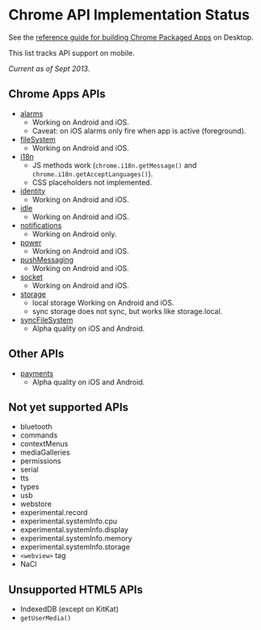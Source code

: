 # Chrome API Implementation Status

See the [reference guide for building Chrome Packaged Apps](http://developer.chrome.com/apps/about_apps.html) on Desktop.

This list tracks API support on mobile.

_Current as of Sept 2013_.

## Chrome Apps APIs

* [alarms](https://github.com/MobileChromeApps/chrome-cordova/tree/master/plugins/chrome.alarms)
    * Working on Android and iOS.
    * Caveat: on iOS alarms only fire when app is active (foreground).
* [fileSystem](https://github.com/MobileChromeApps/chrome-cordova/tree/master/plugins/chrome.fileSystem)
    * Working on Android and iOS.
* [i18n](https://github.com/MobileChromeApps/chrome-cordova/tree/master/plugins/chrome.i18n)
    * JS methods work (`chrome.i18n.getMessage()` and `chrome.i18n.getAcceptLanguages()`).
    * CSS placeholders not implemented.
* [identity](https://github.com/MobileChromeApps/chrome-cordova/tree/master/plugins/chrome.identity)
    * Working on Android and iOS.
* [idle](https://github.com/MobileChromeApps/chrome-cordova/tree/master/plugins/chrome.idle)
    * Working on Android and iOS.
* [notifications](https://github.com/MobileChromeApps/chrome-cordova/tree/master/plugins/chrome.notifications)
    * Working on Android only.
* [power](https://github.com/MobileChromeApps/chrome-cordova/tree/master/plugins/chrome.power)
    * Working on Android and iOS.
* [pushMessaging](https://github.com/MobileChromeApps/chrome-cordova/tree/master/plugins/chrome.pushMessaging)
    * Working on Android and iOS.
* [socket](https://github.com/MobileChromeApps/chrome-cordova/tree/master/plugins/chrome.socket)
    * Working on Android and iOS.
* [storage](https://github.com/MobileChromeApps/chrome-cordova/tree/master/plugins/chrome.storage)
    * local storage Working on Android and iOS.
    * sync storage does not sync, but works like storage.local.
* [syncFileSystem](https://github.com/MobileChromeApps/chrome-cordova/tree/master/plugins/chrome.syncFileSystem)
    * Alpha quality on iOS and Android.

## Other APIs

* [payments](https://github.com/MpbileChromeApps/chrome-cordova/tree/master/plugins/google.payments)
    * Alpha quality on iOS and Android.

## Not yet supported APIs

* bluetooth
* commands
* contextMenus
* mediaGalleries
* permissions
* serial
* tts
* types
* usb
* webstore
* experimental.record
* experimental.systemInfo.cpu
* experimental.systemInfo.display
* experimental.systemInfo.memory
* experimental.systemInfo.storage
* `<webview>` tag
* NaCl

## Unsupported HTML5 APIs

* IndexedDB (except on KitKat)
* `getUserMedia()`

